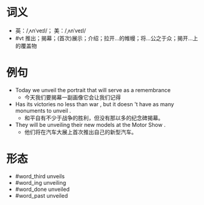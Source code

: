 # 词义
- 英：/ˌʌnˈveɪl/； 美：/ˌʌnˈveɪl/
- #vt 推出；揭幕；(首次)展示；介绍；拉开…的帷幔；将…公之于众；揭开…上的覆盖物
# 例句
- Today we unveil the portrait that will serve as a remembrance
	- 今天我们要揭幕一副画像它会让我们记得
- Has its victories no less than war , but it doesn 't have as many monuments to unveil .
	- 和平自有不少于战争的胜利，但没有那以多的纪念碑揭幕。
- They will be unveiling their new models at the Motor Show .
	- 他们将在汽车大展上首次推出自己的新型汽车。
# 形态
- #word_third unveils
- #word_ing unveiling
- #word_done unveiled
- #word_past unveiled

